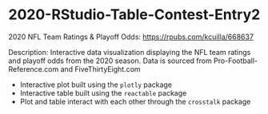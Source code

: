 # 2020-RStudio-Table-Contest-Entry2

2020 NFL Team Ratings & Playoff Odds:  https://rpubs.com/kcuilla/668637

Description: Interactive data visualization displaying the NFL team ratings and playoff odds from the 2020 season. Data is sourced from Pro-Football-Reference.com and FiveThirtyEight.com

- Interactive plot built using the `plotly` package 
- Interactive table built using the `reactable` package
- Plot and table interact with each other through the `crosstalk` package
